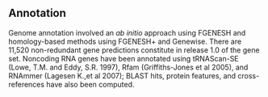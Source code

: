 Annotation
----------

Genome annotation involved an *ab initio* approach using FGENESH and
homology-based methods using FGENESH+ and Genewise. There are 11,520
non-redundant gene predictions constitute in release 1.0 of the gene
set. Noncoding RNA genes have been annotated using tRNAScan-SE (Lowe,
T.M. and Eddy, S.R. 1997), Rfam (Griffiths-Jones et al 2005), and
RNAmmer (Lagesen K.,et al 2007); BLAST hits, protein features, and
cross-references have also been computed.
